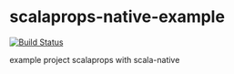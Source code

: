 # scalaprops-native-example

[![Build Status](https://travis-ci.org/scalaprops/scalaprops-native-example.svg?branch=master)](https://travis-ci.org/scalaprops/scalaprops-native-example)

example project scalaprops with scala-native
